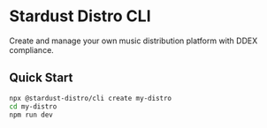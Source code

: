 # Stardust Distro CLI

Create and manage your own music distribution platform with DDEX compliance.

## Quick Start

```bash
npx @stardust-distro/cli create my-distro
cd my-distro
npm run dev